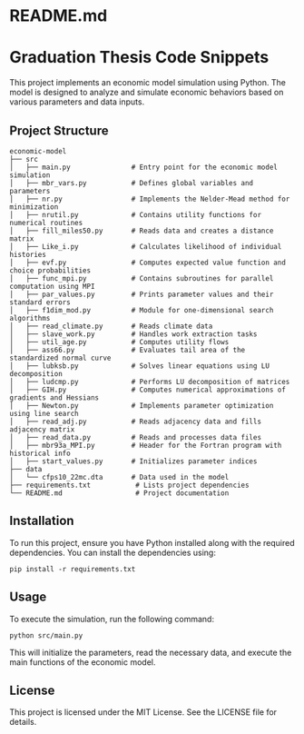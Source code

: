# README.md

# Graduation Thesis Code Snippets

This project implements an economic model simulation using Python. The model is designed to analyze and simulate economic behaviors based on various parameters and data inputs.

## Project Structure

```
economic-model
├── src
│   ├── main.py               # Entry point for the economic model simulation
│   ├── mbr_vars.py           # Defines global variables and parameters
│   ├── nr.py                 # Implements the Nelder-Mead method for minimization
│   ├── nrutil.py             # Contains utility functions for numerical routines
│   ├── fill_miles50.py       # Reads data and creates a distance matrix
│   ├── Like_i.py             # Calculates likelihood of individual histories
│   ├── evf.py                # Computes expected value function and choice probabilities
│   ├── func_mpi.py           # Contains subroutines for parallel computation using MPI
│   ├── par_values.py         # Prints parameter values and their standard errors
│   ├── f1dim_mod.py          # Module for one-dimensional search algorithms
│   ├── read_climate.py       # Reads climate data
│   ├── slave_work.py         # Handles work extraction tasks
│   ├── util_age.py           # Computes utility flows
│   ├── ass66.py              # Evaluates tail area of the standardized normal curve
│   ├── lubksb.py             # Solves linear equations using LU decomposition
│   ├── ludcmp.py             # Performs LU decomposition of matrices
│   ├── GIH.py                # Computes numerical approximations of gradients and Hessians
│   ├── Newton.py             # Implements parameter optimization using line search
│   ├── read_adj.py           # Reads adjacency data and fills adjacency matrix
│   ├── read_data.py          # Reads and processes data files
│   ├── mbr93a_MPI.py         # Header for the Fortran program with historical info
│   ├── start_values.py       # Initializes parameter indices
├── data
│   └── cfps10_22mc.dta       # Data used in the model
├── requirements.txt           # Lists project dependencies
└── README.md                  # Project documentation
```

## Installation

To run this project, ensure you have Python installed along with the required dependencies. You can install the dependencies using:

```
pip install -r requirements.txt
```

## Usage

To execute the simulation, run the following command:

```
python src/main.py
```

This will initialize the parameters, read the necessary data, and execute the main functions of the economic model.

## License

This project is licensed under the MIT License. See the LICENSE file for details.